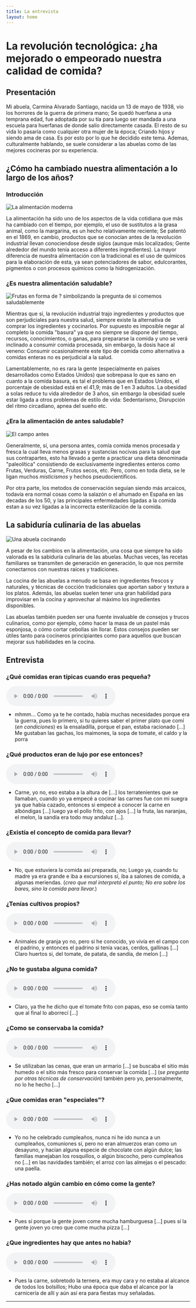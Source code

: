 ```yaml
---
title: La entrevista
layout: home
---
```


# La revolución tecnológica: ¿ha mejorado o empeorado nuestra calidad de comida?

## Presentación

Mi abuela, Carmina Alvarado Santiago, nacida un 13 de mayo de 1938, vio los horrores de la guerra de primera mano; Se quedó huerfana a una temprana edad, fue adoptada por su tía para luego ser mandada a una escuela para huerfanas de donde salío directamente casada. El resto de su vida lo pasaría como cualquier otra mujer de la época; Criando hijos y siendo ama de casa. Es por esto por lo que he decidido este tema. Ademas, culturalmente hablando, se suele considerar a las abuelas como de las mejores cocineras por su experiencia.

## ¿Cómo ha cambiado nuestra alimentación a lo largo de los años?

### Introducción

![La alimentación moderna](https://cdn.discordapp.com/attachments/736298436885872731/1083851585421049907/66cc5-supermercado.png)

La alimentación ha sido uno de los aspectos de la vida cotidiana que más ha cambiado con el tiempo, por ejemplo, el uso de sustitutos a la grasa animal, como la margarina, es un hecho relativamente reciente; Se patentó en el 1869, en cambio, productos que se conocían antes de la revolución industrial llevan conociendose desde siglos (aunque más localizados; Gente alrededor del mundo tenía acceso a diferentes ingredientes). La mayor diferencia de nuestra alimentación con la tradicional es el uso de químicos para la elaboración de esta, ya sean potenciadores de sabor, edulcorantes, pigmentos o con procesos químicos como la hidrogenización.

### ¿Es nuestra alimentación saludable?

![Frutas en forma de ? simbolizando la pregunta de si comemos saludablemente](https://cdn.discordapp.com/attachments/969730176806187099/1083852820102516917/DALLE_2023-03-10_21.42.44_-_Question_marks_made_from_vegetables_in_squared_boxes_background_is_a_wooden_floor.png)

Mientras que sí, la revolución industrial trajo ingredientes y productos que son perjudiciales para nuestra salud, siempre existe la alternativa de comprar los ingredientes y cocinarlos. Por supuesto es imposible negar al completo la comida "basura" ya que no siempre se dispone del tiempo, recursos, conocimientos, o ganas, para prepararse la comida y uno se verá inclinado a consumir comida procesada, sin embargo, la dosis hace al veneno: Consumir ocasionalmente este tipo de comida como alternativa a comidas enteras no es perjudicial a la salud.

Lamentablemente, no es rara la gente (especialmente en países desarrollados como Estados Unidos) que sobrepasa lo que es sano en cuanto a la comida basura, es tal el problema que en Estados Unidos, el porcentaje de obesidad está en el 41,9; más de 1 en 3 adultos. La obesidad a solas reduce tu vida alrededor de 3 años, sin embargo la obesidad suele estar ligada a otros problemas de estilo de vida: Sedentarismo, Disrupción del ritmo circadiano, apnea del sueño etc.

### ¿Era la alimentación de antes saludable?

![El campo antes](https://cdn.discordapp.com/attachments/736298436885872731/1083853273326420038/gaia67604_02.png)

Generalmente, sí, una persona antes, comía comida menos procesada y fresca la cual lleva menos grasas y sustancias nocivas para la salud que sus contrapartes, esto ha llevado a gente a practicar una dieta denominada "paleolítica" consistiendo de exclusivamente ingredientes enteros como Frutas, Verduras, Carne, Frutos secos, etc. Pero, como en toda dieta, se le ligan muchos *misticismos* y hechos pseudocientíficos.

Por otra parte, los metodos de conservación seguían siendo más arcaicos, todavía era normal cosas como la salazón o el ahumado en España en las decadas de los 50, y las principales enfermedades ligadas a la comida estan a su vez ligadas a la incorrecta esterilización de la comida.

## La sabiduría culinaria de las abuelas

![Una abuela cocinando](https://cdn.discordapp.com/attachments/736298436885872731/1083854296241672222/shutterstock_426466573-500x334.png)

A pesar de los cambios en la alimentación, una cosa que siempre ha sido valorada es la sabiduría culinaria de las abuelas. Muchas veces, las recetas familiares se transmiten de generación en generación, lo que nos permite conectarnos con nuestras raíces y tradiciones.

La cocina de las abuelas a menudo se basa en ingredientes frescos y naturales, y técnicas de cocción tradicionales que aportan sabor y textura a los platos. Además, las abuelas suelen tener una gran habilidad para improvisar en la cocina y aprovechar al máximo los ingredientes disponibles.

Las abuelas también pueden ser una fuente invaluable de consejos y trucos culinarios, como por ejemplo, cómo hacer la masa de un pastel más esponjosa, o cómo cortar cebollas sin llorar. Estos consejos pueden ser útiles tanto para cocineros principiantes como para aquellos que buscan mejorar sus habilidades en la cocina.

## Entrevista

### **¿Qué comidas eran típicas cuando eras pequeña?**

<audio controls>
  <source src="/Grabacion_.mp3" type="audio/mp3">
  Your browser does not support the audio element.
</audio>

- mhmm... Como ya te he contado, había muchas necesidades porque era la guerra, pues lo primero, si tu quieres saber el primer plato que comí (*en condiciones*) es la ensaladilla, porque el pan, estaba racionado [...] Me gustaban las gachas, los maimones, la sopa de tomate, el caldo y la porra

### **¿Qué productos eran de lujo por ese entonces?**

<audio controls>
  <source src="/Grabacion_2.mp3" type="audio/mp3">
  Your browser does not support the audio element.
</audio>

- Carne, yo no, eso estaba a la altura de [...] los terratenientes que se llamaban, cuando yo ya empecé a cocinar las carnes fue con mi suegra ya que había cazado, entonces si empecé a conocer la carne en albóndigas [...] luego ya el pollo frito, con ajos [...] la fruta, las naranjas, el melon, la sandía era todo muy andaluz [...].

### **¿Existía el concepto de comida para llevar?**

<audio controls>
  <source src="/Grabacion_3.mp3" type="audio/mp3">
  Your browser does not support the audio element.
</audio>

- No, que estuviera la comida así preparada, no; Luego ya, cuando tu madre ya era grande e iba a excursiones sí, iba a salones de comida, a algunas meriendas. (*creo que mal interpretó el punto; No era sobre los bares, sino la comida para llevar.*)

### **¿Tenías cultivos propios?**

<audio controls>
  <source src="/Grabacion_4.mp3" type="audio/mp3">
  Your browser does not support the audio element.
</audio>

- Animales de granja yo no, pero si he conocido, yo vivía en el campo con el padrino, y entonces el padrino si tenía vacas, cerdos, gallinas [...] Claro huertos si, del tomate, de patata, de sandía, de melon [...]

### **¿No te gustaba alguna comida?**

<audio controls>
  <source src="/Grabacion_5.mp3" type="audio/mp3">
  Your browser does not support the audio element.
</audio>

- Claro, ya the he dicho que el tomate frito con papas, eso se comía tanto que al final lo aborrecí [...]

### **¿Como se conservaba la comida?**

<audio controls>
  <source src="/Grabacion_6.mp3" type="audio/mp3">
  Your browser does not support the audio element.
</audio>

- Se utilizaban las cenas, que eran un armario [...] se buscaba el sitio más humedo o el sitio más fresco para conservar la comida [...] (*se pregunta por otras técnicas de conservación*) también pero yo, personalmente, no lo he hecho [...] 

### **¿Que comidas eran "especiales"?**

<audio controls>
  <source src="/Grabacion_7.mp3" type="audio/mp3">
  Your browser does not support the audio element.
</audio>

- Yo no he celebrado cumpleaños, nunca ni he ido nunca a un cumpleaños, comuniones sí, pero no eran almuerzos eran como un desayuno, y hacían alguna especie de chocolate con algún dulce; las familias manejaban los rosquillos, o algún biscocho, pero cumpleaños no [...] en las navidades también; el arroz con las almejas o el pescado: una paella.

### **¿Has notado algún cambio en cómo come la gente?**

<audio controls>
  <source src="/Grabacion_8.mp3" type="audio/mp3">
  Your browser does not support the audio element.
</audio>

- Pues sí porque la gente joven come mucha hamburguesa [...] pues sí la gente joven yo creo que come mucha pizza [...]

### **¿Que ingredientes hay que antes no había?**

<audio controls>
  <source src="/Grabacion_9.mp3" type="audio/mp3">
  Your browser does not support the audio element.
</audio>

- Pues la carne, sobretodo la ternera, era muy cara y no estaba al alcance de todos los bolsillos; Hubo una época que daba el alcance por la carnicería de allí y aún así era para fiestas muy señaladas.

----

